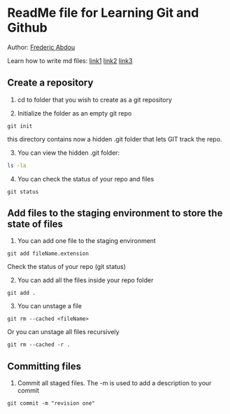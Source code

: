 # ReadMe file for Learning Git and Github 
Author: [Frederic Abdou](http://fredericabdou.com)

Learn how to write md files: 
[link1](https://guides.github.com/features/mastering-markdown/)
[link2](https://help.github.com/articles/basic-writing-and-formatting-syntax/#quoting-code)
[link3](https://github.com/adam-p/markdown-here/wiki/Markdown-Cheatsheet)


## Create a repository 
1. cd to folder that you wish to create as a git repository 
 
2. Initialize the folder as an empty git repo
```
git init
```
this directory contains now a hidden .git folder that lets GIT track the repo. 

3. You can view the hidden .git folder: 
```bash
ls -la
```
4. You can check the status of your repo and files 
```
git status 
```

## Add files to the staging environment to store the state of files
1. You can add one file to the staging environment
```
git add fileName.extension 
```
Check the status of your repo (git status)

2. You can add all the files inside your repo folder
``` 
git add .
```
3. You can unstage a file
```
git rm --cached <fileName>
```
Or you can unstage all files recursively
```
git rm --cached -r .
```

## Committing files 
1. Commit all staged files. The -m is used to add a description to your commit 
```
git commit -m "revision one" 
```





